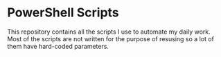 # PowerShell Scripts

This repository contains all the scripts I use to automate my daily work. Most of the scripts are not written for the purpose of resusing so a lot of them have hard-coded parameters.
